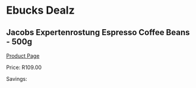 
# Ebucks Dealz
## Jacobs Expertenrostung Espresso Coffee Beans - 500g
[Product Page](https://www.ebucks.com/web/shop/productSelected.do?prodId=972369838&catId=908607666)

Price: R109.00

Savings: 


	